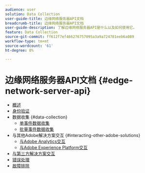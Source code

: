 ```yaml
---
audience: user
solution: Data Collection
user-guide-title: 边缘网络服务器API文档
breadcrumb-title: 边缘网络服务器API文档
user-guide-description: 了解边缘网络服务器API是什么以及如何使用它。
feature: Data Collection
source-git-commit: ff612f7ef466276757095a3a9a724781eeb6a089
workflow-type: tm+mt
source-wordcount: '61'
ht-degree: 8%

---
```



# 边缘网络服务器API文档 {#edge-network-server-api}


- [概述](overview.md)
- [身份验证](authentication.md)
- 数据收集 {#data-collection}
   - [单事件数据收集](interactive-data-collection.md)
   - [批量事件数据收集](non-interactive-data-collection.md)
- 与其他Adobe解决方案交互 {#interacting-other-adobe-solutions}
   - [与Adobe Analytics交互](interacting-adobe-analytics.md)
   - [与Adobe Experience Platform交互](interacting-experience-platform.md)
- [与第三方解决方案交互](interacting-third-party-solutions.md)
- [错误处理](error-handling.md)
- [故障排除](troubleshooting.md)